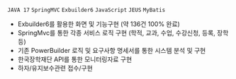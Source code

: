 ```JAVA 17``` ```SpringMVC``` ```Exbuilder6``` ```JavaScript``` ```JEUS``` ```MyBatis```

- Exbuilder6를 활용한 화면 및 기능구현 (약 136건 100% 완료)
- SpringMvc를 통한 각종 서비스 로직 구현 (학적, 교과, 수업, 수강신청, 등록, 장학 등)
- 기존 PowerBuilder 로직 및 요구사항 명세서를 통한 시스템 분석 및 구현
- 한국장학재단 API를 통한 모니터링자료 구현
- 하자/유지보수관련 접수/구현